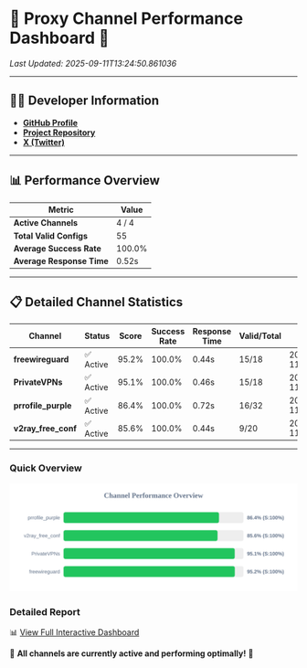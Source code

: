 # 🌟 Proxy Channel Performance Dashboard 🌟

_Last Updated: 2025-09-11T13:24:50.861036_

---

## 👩‍💻 Developer Information

- **[GitHub Profile](https://github.com/4n0nymou3)**  
- **[Project Repository](https://github.com/4n0nymou3/multi-proxy-config-fetcher)**  
- **[X (Twitter)](https://x.com/4n0nymou3)**  

---

## 📊 Performance Overview

| Metric                | Value       |
|-----------------------|-------------|
| **Active Channels**   | 4 / 4       |
| **Total Valid Configs** | 55          |
| **Average Success Rate** | 100.0%      |
| **Average Response Time** | 0.52s       |

---

## 📋 Detailed Channel Statistics

| Channel          | Status     | Score  | Success Rate | Response Time | Valid/Total | Last Success               |
|------------------|------------|--------|--------------|---------------|-------------|----------------------------|
| **freewireguard**  | ✅ Active  | 95.2%  | 100.0% | 0.44s         | 15/18       | 2025-09-11T13:24:50.859100 |
| **PrivateVPNs**  | ✅ Active  | 95.1%  | 100.0% | 0.46s         | 15/18       | 2025-09-11T13:24:50.394195 |
| **prrofile_purple**  | ✅ Active  | 86.4%  | 100.0% | 0.72s         | 16/32       | 2025-09-11T13:24:49.397349 |
| **v2ray_free_conf**  | ✅ Active  | 85.6%  | 100.0% | 0.44s         | 9/20       | 2025-09-11T13:24:49.894897 |

---

### Quick Overview
<div align="center">
  <a href="https://raw.githubusercontent.com/nullluser/NullRepo/refs/heads/main/assets/channel_stats_chart.svg">
    <img src="https://raw.githubusercontent.com/nullluser/NullRepo/refs/heads/main/assets/channel_stats_chart.svg" alt="Source Performance Statistics" width="800">
  </a>
</div>

### Detailed Report
📊 [View Full Interactive Dashboard](https://htmlpreview.github.io/?https://github.com/nullluser/NullRepo/blob/main/assets/performance_report.html)

🎉 **All channels are currently active and performing optimally!** 🎉
